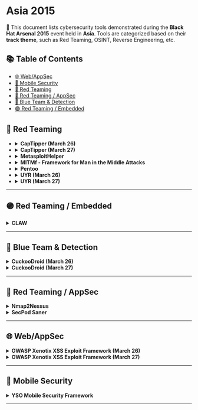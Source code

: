 # Asia 2015

📍 This document lists cybersecurity tools demonstrated during the **Black Hat Arsenal 2015** event held in **Asia**.
Tools are categorized based on their **track theme**, such as Red Teaming, OSINT, Reverse Engineering, etc.

## 📚 Table of Contents
- [🌐 Web/AppSec](#-webappsec)
- [📱 Mobile Security](#-mobile-security)
- [🔴 Red Teaming](#-red-teaming)
- [🔴 Red Teaming / AppSec](#-red-teaming--appsec)
- [🔵 Blue Team & Detection](#-blue-team--detection)
- [🟣 Red Teaming / Embedded](#-red-teaming--embedded)

## 🔴 Red Teaming
  - <details><summary><strong>CapTipper (March 26)</strong></summary>

    ![Category: 🔴 Red Teaming](https://img.shields.io/badge/Category:%20🔴%20Red%20Teaming-red) ![Omri Herscovici](https://img.shields.io/badge/Omri%20Herscovici-informational)

    🔗 [github](https://github.com/omriher/CapTipper/blob/master/CapTipper.py)
    
    📝 **Description:** CapTipper is a python tool to analyze, explore, and revive HTTP malicious traffic. CapTipper sets up a web server that acts exactly as the     server in the PCAP file and contains internal tools, with a powerful interactive console, for analysis and inspection of the hosts, objects, and conversations     found.The tool provides the security researcher with easy access to the files and the understanding of the network flow, and is useful when trying to research     exploits, pre-conditions, versions, obfuscations, plugins, and shellcodes.Feeding CapTipper with a drive-by traffic capture (e.g. of an exploit kit) displays      the user with the REQUEST_URI's that were sent and metadata responses. The user can at this point browse to http://127.0.0.1/[URI] and receive the response        back to the browser. In addition, an interactive shell is launched for deeper investigation using various commands such as hosts, hexdump, info, ungzip, body,     client, dump, and more.

  - </details>

    <details><summary><strong>CapTipper (March 27)</strong></summary>

    ![Category: 🔴 Red Teaming](https://img.shields.io/badge/Category:%20🔴%20Red%20Teaming-red) ![Omri Herscovici](https://img.shields.io/badge/Omri%20Herscovici-informational)

    🔗 **Link:** [CapTipper (March 27)](https://github.com/omriher/CapTipper/blob/master/README.txt)  
    📝 **Description:** CapTipper is a python tool to analyze, explore, and revive HTTP malicious traffic. CapTipper sets up a web server that acts exactly as the     server in the PCAP file and contains internal tools, with a powerful interactive console, for analysis and inspection of the hosts, objects, and conversations     found.The tool provides the security researcher with easy access to the files and the understanding of the network flow, and is useful when trying to research     exploits, pre-conditions, versions, obfuscations, plugins, and shellcodes.Feeding CapTipper with a drive-by traffic capture (e.g. of an exploit kit) displays      the user with the REQUEST_URI's that were sent and metadata responses. The user can at this point browse to http://127.0.0.1/[URI] and receive the response        back to the browser. In addition, an interactive shell is launched for deeper investigation using various commands such as hosts, hexdump, info, ungzip, body,     client, dump, and more.

    </details>

  - <details><summary><strong>MetasploitHelper</strong></summary>

    ![Category: 🔴 Red Teaming](https://img.shields.io/badge/Category:%20🔴%20Red%20Teaming-red) ![Keith Lee](https://img.shields.io/badge/Keith%20Lee-informational) ![Michael Gianarakis](https://img.shields.io/badge/Michael%20Gianarakis-informational)

    🔗 **Link:** Not Available  
    📝 **Description:** Metasploit is widely used by penetration-testers during pen-test. They contain a lot of useful exploits that can be used during                 penetration tests. However, it is a painful task to search for related exploits after running a Nmap scan. It is possible that we could forget to use a            potential exploit that could get us a shell on the remote system. There are two main types of exploits in Metasploit that we need to consider: Metasploit          modules that target URI and modules that target specific ports. I developed MetasploitHelper so that we can bridge Nmap and Metasploit modules. This tool is       meant to save a lot of time looking up exploits during penetration tests.

    </details>

  - <details><summary><strong>MITMf - Framework for Man in the Middle Attacks</strong></summary>

    ![Category: 🔴 Red Teaming](https://img.shields.io/badge/Category:%20🔴%20Red%20Teaming-red) ![Marcello Salvati](https://img.shields.io/badge/Marcello%20Salvati-informational)

    🔗 **Link:** [MITMf - Framework for Man in the Middle Attacks](https://github.com/byt3bl33d3r/MITMf)  
    📝 **Description:** MITMf combines old and new man-in-the-middle techniques into a framework! Have a cool attack that works in a MITM scenario? Just write a       plugin!Currently, the available plugins are:Responder - LLMNR, NBT-NS, and MDNS poisonerSSLstrip+ - Partially bypass HSTSSpoof - Redirect traffic using ARP        Spoofing, ICMP Redirects DHCP Spoofing, and modify DNS queriesBeEFAutorun - Autoruns BeEF modules based on clients OS or browser typeAppCachePoison - Perform      app cache poison attacksSessionHijacking - Performs session hijacking attacks, and stores cookies in a Firefox profileBrowserProfiler - Attempts to enumerate      all browser plugins of connected clientsCacheKill - Kills page caching by modifying headersFilePwn - Backdoor executables being sent over http using               bdfactoryInject - Inject arbitrary content into HTML contentJavaPwn - Performs drive-by attacks on clients with out-of-date Java browser pluginsjskeylogger -      Injects a JavaScript keylogger into clients webpagesReplace - Replace arbitary content in HTML contentSMBAuth - Evoke SMB challenge-response auth                  attemptsUpsidedownternet - Flips images 180 degrees

    </details>

  - <details><summary><strong>Pentoo</strong></summary>

    ![Category: 🔴 Red Teaming](https://img.shields.io/badge/Category:%20🔴%20Red%20Teaming-red) ![Anton Bolshakov](https://img.shields.io/badge/Anton%20Bolshakov-informational)

    🔗 **Link:** [Pentoo](https://github.com/pentoo/pentoo-overlay/blob/master/net-wireless/dsd/dsd-1.7.0_pre20211213.ebuild)  
    📝 **Description:** Pentoo is Linux distribution designed for penetration testing. Itincludes huge up-to-date and tested collection of tools for web, network,      wireless, radio, voice, rce security assessments, and forensics investigations. It can run as a LiveUSB or installed on your permanent media. Based on Gentoo      Linux, it is available as an overlay for an existing Gentoo installation and can be customized for your needs. In addition, binary profile with precompiled        packages are also available. Pentoo comes hardened by default so both userspace applications and the kernel are protected against all types of memory              corruption exploits including zero days.

     </details>

  - <details><summary><strong>UYR (March 26)</strong></summary>

    ![Category: 🔴 Red Teaming](https://img.shields.io/badge/Category:%20🔴%20Red%20Teaming-red) ![Ali Hadi](https://img.shields.io/badge/Ali%20Hadi-informational)

    🔗 **Link:** [UYR (March 26)](https://github.com/TMH-Sec/wordlists/blob/master/ssh-users.txt)  
    📝 **Description:** Under Your Radar (UYR) is a new application layer covert channel. It applies multimedia steganographic techniques to hide a secret              message. UYR could also be used for data exfiltration and go totally under the radar and bypass monitoring and detection systems due to its novelty way of         communication.UYR in its current version could be used for:Secret CommunicationsExfiltrating Text Files (ASCII)Exfiltrating Other Small Binary FilesThe            novelty behind UYR is that in reality you're not transferring any messages or text; you're only transferring a KEY!

     </details>

   - <details><summary><strong>UYR (March 27)</strong></summary>

     ![Category: 🔴 Red Teaming](https://img.shields.io/badge/Category:%20🔴%20Red%20Teaming-red) ![Ali Hadi](https://img.shields.io/badge/Ali%20Hadi-informational)

      🔗 **Link:** [UYR (March 27)](https://github.com/TMH-Sec/wordlists/blob/master/ssh-users.txt)  
      📝 **Description:** Under Your Radar (UYR) is a new application layer covert channel. It applies multimedia steganographic techniques to hide a secret             message. UYR could also be used for data exfiltration and go totally under the radar and bypass monitoring and detection systems due to its novelty way of         communication.UYR in its current version could be used for:Secret CommunicationsExfiltrating Text Files (ASCII)Exfiltrating Other Small Binary FilesThe            novelty behind UYR is that in reality you're not transferring any messages or text; you're only transferring a KEY!

</details>

---
## 🟣 Red Teaming / Embedded
<details><summary><strong>CLAW</strong></summary>

![Category: 🟣 Red Teaming / Embedded](https://img.shields.io/badge/Category:%20🟣%20Red%20Teaming%20/%20Embedded-purple) ![Joe Cummins](https://img.shields.io/badge/Joe%20Cummins-informational)

🔗 **Link:** [CLAW](https://github.com/mudspringhiker/openstreetmap_datawrangling/blob/master/exploration_audit.ipynb)  
📝 **Description:** Red Tiger Labs Control Layer Assessment Workstation is looking to redefine the way that ICS SCADA and other critical infrastructure utilities examine their cybersecurity posture.Developed in partnership with the Canadian Federal Government, under the direction of ICS experts, the toolset takes a passive approach to cybersecurity by learning to "look, listen, and feel" each network. Building into its suite of cutting-edge technologies developed with the brightest minds in Canadian InfoSec, CLAW combines visualization, mitigation, and remediation activities into one cohesive view of the entire network.The audience will learn not only how this toolset is effectively raising the bar from both an enterprise and control systems perspective, but also real world instances of incident response, vulnerability assessment, and early detection of gaps and overlaps within existing deployments.

</details>

---
## 🔵 Blue Team & Detection
<details><summary><strong>CuckooDroid (March 26)</strong></summary>

![Category: 🔵 Blue Team & Detection](https://img.shields.io/badge/Category:%20🔵%20Blue%20Team%20&%20Detection-cyan) ![Idan Revivo](https://img.shields.io/badge/Idan%20Revivo-informational) ![Ofer Caspi](https://img.shields.io/badge/Ofer%20Caspi-informational)

🔗 **Link:** Not Available  
📝 **Description:** To combat the growing problem of Android malware, we present a new solution based on the popular open source framework Cuckoo Sandbox to automate the malware investigation process. Our extension enables the use of Cuckoo's features to analyze Android malware and provides new functionality for dynamic and static analysis.Our framework is extensible and modular, allowing the use of new, as well as existing, tools for custom analysis.The main capabilities of our Cuckoo Android Extension include:Dynamic Analysis - based on Dalvik API hookingStatic Analysis - Integration with AndroguardEmulator Detection PreventionInfrastructure options:Nested VMs for ARM Emulation and VMISupports Android Emulator or Physical DevicesExamples of well-known malware will be used to demonstrate the framework capabilities and its usefulness in malware analysis.

</details>

<details><summary><strong>CuckooDroid (March 27)</strong></summary>

![Category: 🔵 Blue Team & Detection](https://img.shields.io/badge/Category:%20🔵%20Blue%20Team%20&%20Detection-cyan) ![Idan Revivo](https://img.shields.io/badge/Idan%20Revivo-informational) ![Ofer Caspi](https://img.shields.io/badge/Ofer%20Caspi-informational)

🔗 **Link:** Not Available  
📝 **Description:** To combat the growing problem of Android malware, we present a new solution based on the popular open source framework Cuckoo Sandbox to automate the malware investigation process. Our extension enables the use of Cuckoo's features to analyze Android malware and provides new functionality for dynamic and static analysis.Our framework is extensible and modular, allowing the use of new, as well as existing, tools for custom analysis.The main capabilities of our Cuckoo Android Extension include:Dynamic Analysis - based on Dalvik API hookingStatic Analysis - Integration with AndroguardEmulator Detection PreventionInfrastructure options:Nested VMs for ARM Emulation and VMISupports Android Emulator or Physical DevicesExamples of well-known malware will be used to demonstrate the framework capabilities and its usefulness in malware analysis.

</details>

---
## 🔴 Red Teaming / AppSec
<details><summary><strong>Nmap2Nessus</strong></summary>

![Category: 🔴 Red Teaming / AppSec](https://img.shields.io/badge/Category:%20🔴%20Red%20Teaming%20/%20AppSec-red) ![Keith Lee](https://img.shields.io/badge/Keith%20Lee-informational) ![Michael Gianarakis](https://img.shields.io/badge/Michael%20Gianarakis-informational)

🔗 **Link:** Not Available  
📝 **Description:** Nessus is an awesome tool for vulnerability assessment.For vulnerabilities assessments, sometimes it is useful to run Nmap along side with Nessus. Nmap output can be easily manipulated and the data can be used as input for other tools.Most of the time, we are often faced with tight deadlines. Running the same scan using Nmap and then with Nessus could take up a lot of time and generate a large amount of network traffic.What this tool does is parse a NMAP .xml file, extract ports and IP addresses from the file, and automatically launch a Nessus scan using this information (instead of having to scan the whole network and all the ports again). This results in a faster scan.The tool then queries Nessus for job status and automatically saves the report locally when done.The tool also parses the Nessus reports and extracts important findings from the report so that you don't have to read through the whole report (you can but you don't have to).If you are using VMware Fusion/Workstation, you can use the VMrun command to automatically spin up a VM containing Nessus in a headless mode, runs Nessus scan and shuts down the VM when done.

</details>

<details><summary><strong>SecPod Saner</strong></summary>

![Category: 🔴 Red Teaming / AppSec](https://img.shields.io/badge/Category:%20🔴%20Red%20Teaming%20/%20AppSec-red) ![Preeti Subramanian](https://img.shields.io/badge/Preeti%20Subramanian-informational)

🔗 **Link:** Not Available  
📝 **Description:** A free vulnerability scanner and compliance scanner with remediation.Most malware makes use of loopholes in the system and targets desktops and end-user applications. The anti-malware products that are available in the market focus on cleaning an already infected system based on known malware signatures. It is reported that 67% of malware is unnoticed by anti-virus or anti-malware products because of their polymorphic nature.Hardening the security posture of the system, knowing the loopholes, and applying fixes is a very effective and proven defense system. Although prevalent in the enterprise segment, home and mobile users do not get the benefit of effective vulnerability and configuration management.SecPod Saner is a lightweight, easy to use, enterprise-grade security solution for proactively assessing and securing your personal computer. It identifies security loopholes, misconfiguration, and remediates to ensure systems remain secure.

</details>

---
## 🌐 Web/AppSec
<details><summary><strong>OWASP Xenotix XSS Exploit Framework (March 26)</strong></summary>

![Category: 🌐 Web/AppSec](https://img.shields.io/badge/Category:%20🌐%20Web/AppSec-blue) ![Ajin Abraham](https://img.shields.io/badge/Ajin%20Abraham-informational)

🔗 **Link:** [OWASP Xenotix XSS Exploit Framework (March 26)](https://github.com/ajinabraham/OWASP-Xenotix-XSS-Exploit-Framework/blob/master/app.config)  
📝 **Description:** OWASP Xenotix XSS Exploit Framework is an advanced Cross-Site Scripting (XSS) vulnerability detection and exploitation framework. Xenotix provides zero false positive XSS detection by performing the scan within the browser engines where in real world, payloads get reflected. Xenotix scanner module is incorporated with three intelligent fuzzers to reduce the scan time and produce better results. If you really don't like the tool logic, then leverage the power of Xenotix API to make the tool work like you wanted it to work. It is claimed to have the world's 2nd largest XSS payloads of about 4800+ distinctive XSS payloads. It is incorporated with a feature-rich information gathering module for target reconnaissance. The exploit framework includes real-world offensive XSS exploitation modules for penetration testing and proof-of-concept creation. Say no to alert pop-ups in PoC. Pen-testers can now create appealing proof-of-concepts within a few clicks.

</details>

<details><summary><strong>OWASP Xenotix XSS Exploit Framework (March 27)</strong></summary>

![Category: 🌐 Web/AppSec](https://img.shields.io/badge/Category:%20🌐%20Web/AppSec-blue) ![Ajin Abraham](https://img.shields.io/badge/Ajin%20Abraham-informational)

🔗 **Link:** [OWASP Xenotix XSS Exploit Framework (March 27)](https://github.com/ajinabraham/OWASP-Xenotix-XSS-Exploit-Framework/blob/master/app.config)  
📝 **Description:** OWASP Xenotix XSS Exploit Framework is an advanced Cross-Site Scripting (XSS) vulnerability detection and exploitation framework. Xenotix provides zero false positive XSS detection by performing the scan within the browser engines where in real world, payloads get reflected. Xenotix scanner module is incorporated with three intelligent fuzzers to reduce the scan time and produce better results. If you really don't like the tool logic, then leverage the power of Xenotix API to make the tool work like you wanted it to work. It is claimed to have the world's 2nd largest XSS payloads of about 4800+ distinctive XSS payloads. It is incorporated with a feature-rich information gathering module for target reconnaissance. The exploit framework includes real-world offensive XSS exploitation modules for penetration testing and proof-of-concept creation. Say no to alert pop-ups in PoC. Pen-testers can now create appealing proof-of-concepts within a few clicks.

</details>

---
## 📱 Mobile Security
<details><summary><strong>YSO Mobile Security Framework</strong></summary>

![Category: 📱 Mobile Security](https://img.shields.io/badge/Category:%20📱%20Mobile%20Security-yellow) ![Ajin Abraham](https://img.shields.io/badge/Ajin%20Abraham-informational)

🔗 **Link:** [YSO Mobile Security Framework](https://github.com/torque59/YSO-Mobile-Security-Framework)  
📝 **Description:** YSO Mobile Security Framework is an intelligent, all-in-one open source mobile application (Android/iOS) automated pen-testing framework capable of performing static and dynamic analysis. We've been depending on multiple tools to carry out reversing, decoding, debugging, code review, and pen-test and this process requires a lot of effort and time. YSO Mobile Security Framework can be used for effective and fast security analysis of Android APK/Android app source code/iOS app source code.The static analyzer is able to perform automated code review, detect insecure permissions and configurations, and detect insecure code like ssl overriding, ssl bypass, weak crypto, obfuscated codes, permission bypasses, hardcoded secrets, improper usage of dangerous APIs, leakage of sensitive/PII information, and insecure file storage. The dynamic analyzer runs the application in a VM and detects the issues at run time. Further analysis is done on the captured network packets, decrypted HTTPS traffic, application dumps, logs, error or crash reports, debug information, stack trace, and the application assets like files, preferences, and databases. This framework is highly scalable that you can add your custom rules with ease. We will be extending this framework to support other mobile platforms like Tizen, Windows phone etc. in future. A quick and clean report can be generated at the end of the tests.

</details>

---
